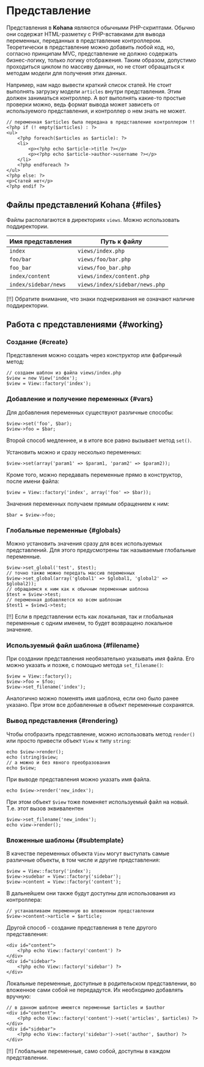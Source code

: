 # Представление

Представления в **Kohana** являются обычными PHP-скриптами. Обычно они содержат HTML-разметку с PHP-вставками для вывода
 переменных, переданных в представление контроллером. Теоретически в представление можно добавить любой код, но, согласно
 принципам MVC, представление не должно содержать бизнес-логику, только логику отображения. Таким образом, допустимо проходиться
 циклом по массиву данных, но не стоит обращаться к методам модели для получения этих данных.

Например, нам надо вывести краткий список статей. Не стоит выполнять загрузку модели `articles` внутри представления. Этим
 должен заниматься контроллер. А вот выполнять какие-то простые проверки можно, ведь формат вывода может зависеть от используемого
 представления, и контроллер о нем знать не может.

    // переменная $articles была передана в представление контроллером !!
    <?php if (! empty($articles) : ?>
    <ul>
        <?php foreach($articles as $article): ?>
        <li>
            <p><?php echo $article->title ?></p>
            <p><?php echo $article->author->username ?></p>
        </li>
        <?php endforeach ?>
    </ul>
    <?php else: ?>
    <p>Статей нет</p>
    <?php endif ?>

## Файлы представлений Kohana {#files}

Файлы располагаются в директориях `views`. Можно использовать поддиректории.

 Имя представления     | Путь к файлу
---------------------- | -----------------------------------------
 `index`               | `views/index.php`
 `foo/bar`             | `views/foo/bar.php`
 `foo_bar`             | `views/foo_bar.php`
 `index/content`       | `views/index/content.php`
 `index/sidebar/news`  | `views/index/sidebar/news.php`

[!!] Обратите внимание, что знаки подчеркивания не означают наличие поддиректории.

## Работа с представлениями {#working}

### Создание {#create}

Представления можно создать через конструктор или фабричный метод:

    // создаем шаблон из файла views/index.php
    $view = new View('index');
    $view = View::factory('index');

### Добавление и получение переменных {#vars}

Для добавления переменных существуют различные способы:

    $view->set('foo', $bar);
    $view->foo = $bar;

Второй способ медленнее, и в итоге все равно вызывает метод `set()`.

Установить можно и сразу несколько переменных:

    $view->set(array('param1' => $param1, 'param2' => $param2));

Кроме того, можно передавать переменные прямо в конструктор, после имени файла:

    $view = View::factory('index', array('foo' => $bar));

Значения переменных получаем прямым обращением к ним:

    $bar = $view->foo;

### Глобальные переменные {#globals}

Можно установить значения сразу для всех используемых представлений. Для этого предусмотрены так называемые глобальные
 переменные.

    $view->set_global('test', $test);
    // точно также можно передать массив переменных
    $view->set_global(array('global1' => $global1, 'global2' => $global2));
    // обращаемся к ним как к обычным переменным шаблона
    $test = $view->test;
    // переменная добавляется ко всем шаблонам
    $test1 = $view1->test;

[!!] Если в представлении есть как локальная, так и глобальная переменные с одним именем, то будет возвращено локальное значение.

### Используемый файл шаблона {#filename}

При создании представления необязательно указывать имя файла. Его можно указать и позже, с помощью метода `set_filename()`:

    $view = View::factory();
    $view->foo = $foo;
    $view->set_filename('index');

Аналогично можно поменять имя шаблона, если оно было ранее указано. При этом все добавленные в объект переменные сохранятся.

### Вывод представления {#rendering}

Чтобы отобразить представление, можно использовать метод `render()` или просто привести объект `View` к типу `string`:

    echo $view->render();
    echo (string)$view;
    // а можно и без явного преобразования
    echo $view;

При выводе представления можно указать имя файла.

    echo $view->render('new_index');

При этом объект `$view` тоже поменяет используемый файл на новый. Т.е. этот вызов эквивалентен

    $view->set_filename('new_index');
    echo view->render();

### Вложенные шаблоны {#subtemplate}

В качестве переменных объекта `View` могут выступать самые различные объекты, в том числе и другие представления:

    $view = View::factory('index');
    $view->sudebar = View::factory('sidebar');
    $view->content = View::factory('content');

В дальнейшем они также будут доступны для использования из контроллера:

    // устанавливаем переменную во вложенном представлении
    $view->content->article = $article;

Другой способ - создание представления в теле другого представления:

    <div id="content">
        <?php echo View::factory('content') ?>
    </div>
    <div id="sidebar">
        <?php echo View::factory('sidebar') ?>
    </div>

Локальные переменные, доступные в родительском представлении, во вложенное сами собой не передадутся. Их необходимо добавлять
 вручную:

    // в данном шаблоне имеются переменные $articles и $author
    <div id="content">
        <?php echo View::factory('content')->set('articles', $articles) ?>
    </div>
    <div id="sidebar">
        <?php echo View::factory('sidebar')->set('author', $author) ?>
    </div>

[!!] Глобальные переменные, само собой, доступны в каждом представлении.